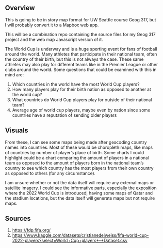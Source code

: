 ## Overview

This is going to be in story map format for UW Seattle course Geog 317, but I will probably convert it to a Mapbox web app.

This will be a combination repo containing the source files for my Geog 317 project and the web map Javascript version of it.

The World Cup is underway and is a huge sporting event for fans of football around the
world. Many athletes that participate in their national team, often the country of their birth, but
this is not always the case. These same athletes may also play for different teams like in the
Premier League or other clubs around the world. Some questions that could be examined with
this in mind are:

1. Which countries in the world have the most World Cup players?
2. How many players play for their birth nation as opposed to another at the world cup?
3. What countries do World Cup players play for outside of their national team?
4. Average age of world cup players, maybe even by nation since some countries have a
reputation of sending older players

## Visuals

From these, I can see some maps being made after geocoding country names into
countries. Most of these would be choropleth maps, like maps of countries by number of
player’s place of birth. Some charts I could highlight could be a chart comparing the amount of
players in a national team as opposed to the amount of players born in the national team’s
country to see which country has the most players from their own country as opposed to others
(for any circumstance).

I am unsure whether or not the data itself will require any external maps or satellite
imagery. I could see the informative parts, especially the exposition where the 2022 World Cup
is introduced, having some maps of Qatar and the stadium locations, but the data itself will
generate maps but not require maps.

## Sources

1. https://fdp.fifa.org/
2. https://www.kaggle.com/datasets/cristianedelweiss/fifa-world-cup-2022-players?select=World+Cup+players+-+Dataset.csv
